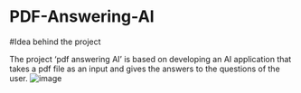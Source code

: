 # PDF-Answering-AI
#Idea behind the project

The project ‘pdf answering AI’ is based on developing an AI application that takes a pdf file as an input and gives the answers to the questions of the user.
![image](https://github.com/AyushVerma3532/PDF-Answering-AI/assets/101351198/1ad46537-c582-497e-a43a-4af77368fca7)

